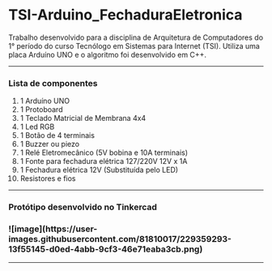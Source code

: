 # TSI-Arduino_FechaduraEletronica
Trabalho desenvolvido para a disciplina de Arquitetura de Computadores do 1° período do curso Tecnólogo em Sistemas para Internet (TSI). Utiliza uma placa Arduíno UNO e o algoritmo foi desenvolvido em C++.

<hr>
<h3>Lista de componentes</h3>
<ol> 
  <li>1 Arduíno UNO</li>
  <li>1 Protoboard</li>
  <li>1 Teclado Matricial de Membrana 4x4</li>
  <li>1 Led RGB</li>
  <li>1 Botão de 4 terminais</li>
  <li>1 Buzzer ou piezo</li>
  <li>1 Relé Eletromecânico (5V bobina e 10A terminais)</li>
  <li>1 Fonte para fechadura elétrica 127/220V 12V x 1A</li>
  <li>1 Fechadura elétrica 12V (Substituída pelo LED)</li>
  <li>Resistores e fios</li>
</ol>

<hr>
<h3>Protótipo desenvolvido no <a href:"https://www.tinkercad.com/">Tinkercad</a><h3>
  ![image](https://user-images.githubusercontent.com/81810017/229359293-13f55145-d0ed-4abb-9cf3-46e71eaba3cb.png)
<hr>
